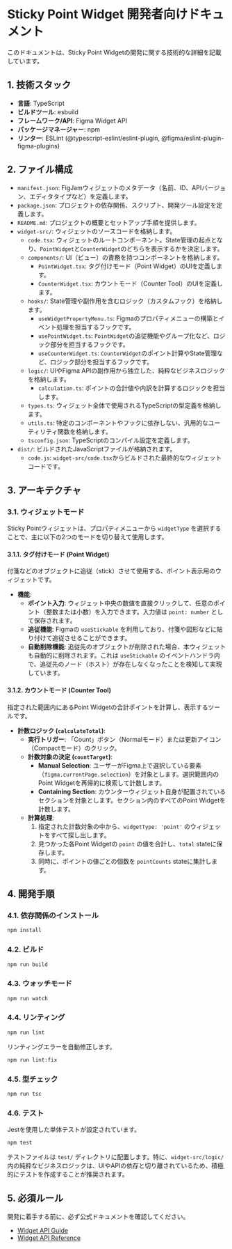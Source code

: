 # Sticky Point Widget 開発者向けドキュメント

このドキュメントは、Sticky Point Widgetの開発に関する技術的な詳細を記載しています。

## 1. 技術スタック

- **言語**: TypeScript
- **ビルドツール**: esbuild
- **フレームワーク/API**: Figma Widget API
- **パッケージマネージャー**: npm
- **リンター**: ESLint (@typescript-eslint/eslint-plugin, @figma/eslint-plugin-figma-plugins)

## 2. ファイル構成

- `manifest.json`: FigJamウィジェットのメタデータ（名前、ID、APIバージョン、エディタタイプなど）を定義します。
- `package.json`: プロジェクトの依存関係、スクリプト、開発ツール設定を定義します。
- `README.md`: プロジェクトの概要とセットアップ手順を提供します。
- `widget-src/`: ウィジェットのソースコードを格納します。
    - `code.tsx`: ウィジェットのルートコンポーネント。State管理の起点となり、`PointWidget`と`CounterWidget`のどちらを表示するかを決定します。
    - `components/`: UI（ビュー）の責務を持つコンポーネントを格納します。
        - `PointWidget.tsx`: タグ付けモード（Point Widget）のUIを定義します。
        - `CounterWidget.tsx`: カウントモード（Counter Tool）のUIを定義します。
    - `hooks/`: State管理や副作用を含むロジック（カスタムフック）を格納します。
        - `useWidgetPropertyMenu.ts`: Figmaのプロパティメニューの構築とイベント処理を担当するフックです。
        - `usePointWidget.ts`: `PointWidget`の追従機能やグループ化など、ロジック部分を担当するフックです。
        - `useCounterWidget.ts`: `CounterWidget`のポイント計算やState管理など、ロジック部分を担当するフックです。
    - `logic/`: UIやFigma APIの副作用から独立した、純粋なビジネスロジックを格納します。
        - `calculation.ts`: ポイントの合計値や内訳を計算するロジックを担当します。
    - `types.ts`: ウィジェット全体で使用されるTypeScriptの型定義を格納します。
    - `utils.ts`: 特定のコンポーネントやフックに依存しない、汎用的なユーティリティ関数を格納します。
    - `tsconfig.json`: TypeScriptのコンパイル設定を定義します。
- `dist/`: ビルドされたJavaScriptファイルが格納されます。
    - `code.js`: `widget-src/code.tsx`からビルドされた最終的なウィジェットコードです。

## 3. アーキテクチャ

### 3.1. ウィジェットモード

Sticky Pointウィジェットは、プロパティメニューから `widgetType` を選択することで、主に以下の2つのモードを切り替えて使用します。

#### 3.1.1. タグ付けモード (Point Widget)

付箋などのオブジェクトに追従（stick）させて使用する、ポイント表示用のウィジェットです。

- **機能**:
    - **ポイント入力**: ウィジェット中央の数値を直接クリックして、任意のポイント（整数または小数）を入力できます。入力値は `point: number` として保存されます。
    - **追従機能**: Figmaの `useStickable` を利用しており、付箋や図形などに貼り付けて追従させることができます。
    - **自動削除機能**: 追従先のオブジェクトが削除された場合、本ウィジェットも自動的に削除されます。これは `useStickable` のイベントハンドラ内で、追従先のノード（ホスト）が存在しなくなったことを検知して実現しています。

#### 3.1.2. カウントモード (Counter Tool)

指定された範囲内にあるPoint Widgetの合計ポイントを計算し、表示するツールです。

- **計数ロジック (`calculateTotal`)**:
    - **実行トリガー**: 「Count」ボタン（Normalモード）または更新アイコン（Compactモード）のクリック。
    - **計数対象の決定 (`countTarget`)**:
        - **Manual Selection**: ユーザーがFigma上で選択している要素（`figma.currentPage.selection`）を対象とします。選択範囲内のPoint Widgetを再帰的に検索して計数します。
        - **Containing Section**: カウンターウィジェット自身が配置されているセクションを対象とします。セクション内のすべてのPoint Widgetを計数します。
    - **計算処理**:
        1. 指定された計数対象の中から、`widgetType: 'point'` のウィジェットをすべて探し出します。
        2. 見つかった各Point Widgetの `point` の値を合計し、`total` stateに保存します。
        3. 同時に、ポイントの値ごとの個数を `pointCounts` stateに集計します。

## 4. 開発手順

### 4.1. 依存関係のインストール

```bash
npm install
```

### 4.2. ビルド

```bash
npm run build
```

### 4.3. ウォッチモード

```bash
npm run watch
```

### 4.4. リンティング

```bash
npm run lint
```

リンティングエラーを自動修正します。

```bash
npm run lint:fix
```

### 4.5. 型チェック

```bash
npm run tsc
```

### 4.6. テスト

Jestを使用した単体テストが設定されています。

```bash
npm test
```

テストファイルは `test/` ディレクトリに配置します。特に、`widget-src/logic/` 内の純粋なビジネスロジックは、UIやAPIの依存と切り離されているため、積極的にテストを作成することが推奨されます。

## 5. 必須ルール

開発に着手する前に、必ず公式ドキュメントを確認してください。

- [Widget API Guide](https://www.figma.com/widget-docs/)
- [Widget API Reference](https://www.figma.com/widget-docs/api/api-reference/)